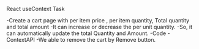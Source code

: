 React useContext Task

-Create a cart page with per item price , per item quantity,
Total quantity and total amount
-It can increase or decrease the per unit quantity.
-So, it can automatically update the total Quantity and Amount.
-Code - ContextAPI
-We able to remove the cart by Remove button.

